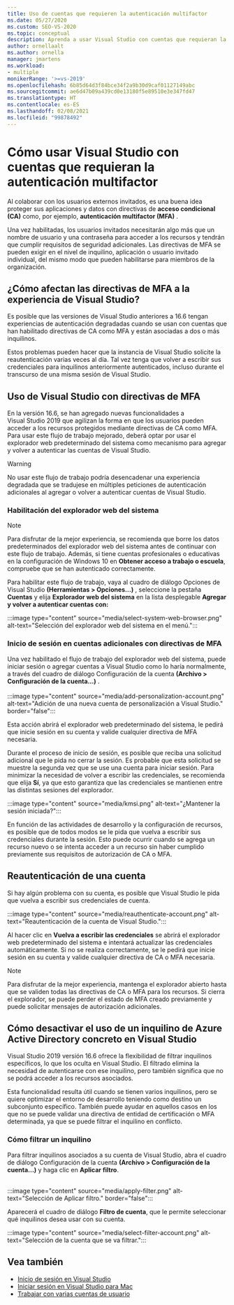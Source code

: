 ```yaml
---
title: Uso de cuentas que requieren la autenticación multifactor
ms.date: 05/27/2020
ms.custom: SEO-VS-2020
ms.topic: conceptual
description: Aprenda a usar Visual Studio con cuentas que requieran la autenticación multifactor
author: ornellaalt
ms.author: ornella
manager: jmartens
ms.workload:
- multiple
monikerRange: '>=vs-2019'
ms.openlocfilehash: 6b85d64d3f84bce34f2a9b30d9caf01127149abc
ms.sourcegitcommit: ae6d47b09a439cd0e13180f5e89510e3e347fd47
ms.translationtype: HT
ms.contentlocale: es-ES
ms.lasthandoff: 02/08/2021
ms.locfileid: "99878492"
---
```

# <a name="how-to-use-visual-studio-with-accounts-that-require-multi-factor-authentication"></a>Cómo usar Visual Studio con cuentas que requieran la autenticación multifactor

Al colaborar con los usuarios externos invitados, es una buena idea proteger sus aplicaciones y datos con directivas de **acceso condicional (CA)** como, por ejemplo, **autenticación multifactor (MFA)** .  

Una vez habilitadas, los usuarios invitados necesitarán algo más que un nombre de usuario y una contraseña para acceder a los recursos y tendrán que cumplir requisitos de seguridad adicionales. Las directivas de MFA se pueden exigir en el nivel de inquilino, aplicación o usuario invitado individual, del mismo modo que pueden habilitarse para miembros de la organización. 

## <a name="how-is-the-visual-studio-experience-affected-by-mfa-policies"></a>¿Cómo afectan las directivas de MFA a la experiencia de Visual Studio?
Es posible que las versiones de Visual Studio anteriores a 16.6 tengan experiencias de autenticación degradadas cuando se usan con cuentas que han habilitado directivas de CA como MFA y están asociadas a dos o más inquilinos.

Estos problemas pueden hacer que la instancia de Visual Studio solicite la reautenticación varias veces al día. Tal vez tenga que volver a escribir sus credenciales para inquilinos anteriormente autenticados, incluso durante el transcurso de una misma sesión de Visual Studio.

## <a name="using-visual-studio-with-mfa-policies"></a>Uso de Visual Studio con directivas de MFA
En la versión 16.6, se han agregado nuevas funcionalidades a Visual Studio 2019 que agilizan la forma en que los usuarios pueden acceder a los recursos protegidos mediante directivas de CA como MFA. Para usar este flujo de trabajo mejorado, deberá optar por usar el explorador web predeterminado del sistema como mecanismo para agregar y volver a autenticar las cuentas de Visual Studio.  

> [!WARNING]
> No usar este flujo de trabajo podría desencadenar una experiencia degradada que se tradujese en múltiples peticiones de autenticación adicionales al agregar o volver a autenticar cuentas de Visual Studio. 

### <a name="enabling-system-web-browser"></a>Habilitación del explorador web del sistema

> [!NOTE] 
> Para disfrutar de la mejor experiencia, se recomienda que borre los datos predeterminados del explorador web del sistema antes de continuar con este flujo de trabajo. Además, si tiene cuentas profesionales o educativas en la configuración de Windows 10 en **Obtener acceso a trabajo o escuela**, compruebe que se han autenticado correctamente.

Para habilitar este flujo de trabajo, vaya al cuadro de diálogo Opciones de Visual Studio **(Herramientas > Opciones...)** , seleccione la pestaña **Cuentas** y elija **Explorador web del sistema** en la lista desplegable **Agregar y volver a autenticar cuentas con:** 

:::image type="content" source="media/select-system-web-browser.png" alt-text="Selección del explorador web del sistema en el menú.":::

### <a name="sign-into-additional-accounts-with-mfapolicies"></a>Inicio de sesión en cuentas adicionales con directivas de MFA 
Una vez habilitado el flujo de trabajo del explorador web del sistema, puede iniciar sesión o agregar cuentas a Visual Studio como lo haría normalmente, a través del cuadro de diálogo Configuración de la cuenta **(Archivo > Configuración de la cuenta…)** .   
</br>
:::image type="content" source="media/add-personalization-account.png" alt-text="Adición de una nueva cuenta de personalización a Visual Studio." border="false":::

Esta acción abrirá el explorador web predeterminado del sistema, le pedirá que inicie sesión en su cuenta y valide cualquier directiva de MFA necesaria.

Durante el proceso de inicio de sesión, es posible que reciba una solicitud adicional que le pida no cerrar la sesión. Es probable que esta solicitud se muestre la segunda vez que se use una cuenta para iniciar sesión. Para minimizar la necesidad de volver a escribir las credenciales, se recomienda que elija **Sí**, ya que esto garantiza que las credenciales se mantienen entre las distintas sesiones del explorador.

:::image type="content" source="media/kmsi.png" alt-text="¿Mantener la sesión iniciada?":::

En función de las actividades de desarrollo y la configuración de recursos, es posible que de todos modos se le pida que vuelva a escribir sus credenciales durante la sesión. Esto puede ocurrir cuando se agrega un recurso nuevo o se intenta acceder a un recurso sin haber cumplido previamente sus requisitos de autorización de CA o MFA.

## <a name="reauthenticating-an-account"></a>Reautenticación de una cuenta  
Si hay algún problema con su cuenta, es posible que Visual Studio le pida que vuelva a escribir sus credenciales de cuenta.  

:::image type="content" source="media/reauthenticate-account.png" alt-text="Reautenticación de la cuenta de Visual Studio.":::

Al hacer clic en **Vuelva a escribir las credenciales** se abrirá el explorador web predeterminado del sistema e intentará actualizar las credenciales automáticamente. Si no se realiza correctamente, se le pedirá que inicie sesión en su cuenta y valide cualquier directiva de CA o MFA necesaria.

> [!NOTE] 
> Para disfrutar de la mejor experiencia, mantenga el explorador abierto hasta que se validen todas las directivas de CA o MFA para los recursos. Si cierra el explorador, se puede perder el estado de MFA creado previamente y puede solicitar mensajes de autorización adicionales.

## <a name="how-to-opt-out-of-using-a-specific-azure-active-directory-tenant-in-visual-studio"></a>Cómo desactivar el uso de un inquilino de Azure Active Directory concreto en Visual Studio

Visual Studio 2019 versión 16.6 ofrece la flexibilidad de filtrar inquilinos específicos, lo que los oculta en Visual Studio. El filtrado elimina la necesidad de autenticarse con ese inquilino, pero también significa que no se podrá acceder a los recursos asociados. 

Esta funcionalidad resulta útil cuando se tienen varios inquilinos, pero se quiere optimizar el entorno de desarrollo teniendo como destino un subconjunto específico. También puede ayudar en aquellos casos en los que no se puede validar una directiva de entidad de certificación o MFA determinada, ya que se puede filtrar el inquilino en conflicto. 

### <a name="how-to-filter-out-a-tenant"></a>Cómo filtrar un inquilino
Para filtrar inquilinos asociados a su cuenta de Visual Studio, abra el cuadro de diálogo Configuración de la cuenta **(Archivo > Configuración de la cuenta...)** y haga clic en **Aplicar filtro**. 
</br>
</br>

:::image type="content" source="media/apply-filter.png" alt-text="Selección de Aplicar filtro." border="false":::

Aparecerá el cuadro de diálogo **Filtro de cuenta**, que le permite seleccionar qué inquilinos desea usar con su cuenta. 

:::image type="content" source="media/select-filter-account.png" alt-text="Selección de la cuenta que se va filtrar.":::

## <a name="see-also"></a>Vea también

- [Inicio de sesión en Visual Studio](signing-in-to-visual-studio.md)
- [Iniciar sesión en Visual Studio para Mac](/visualstudio/mac/signing-in)
- [Trabajar con varias cuentas de usuario](work-with-multiple-user-accounts.md)
